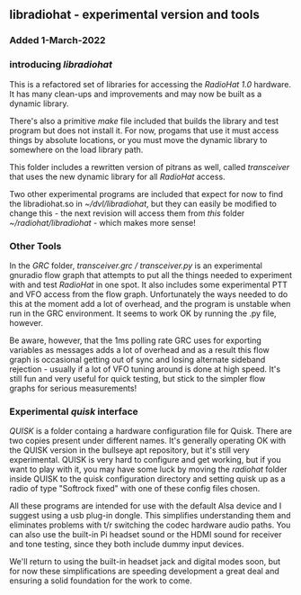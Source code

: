 ## libradiohat - experimental version and tools ##
### Added 1-March-2022 ###

### introducing *libradiohat* ###

This is a refactored set of libraries for accessing the *RadioHat 1.0* hardware. It has many clean-ups and improvements and may now be built as a dynamic library.

There's also a primitive *make* file included that builds the library and test program but does not install it. For now, progams that use it must access things by absolute locations, or you must move the dynamic library to somewhere on the load library path.

This folder includes a rewritten version of pitrans as well, called *transceiver* that uses the new dynamic library for all *RadioHat* access.

Two other experimental programs are included that expect for now to find the libradiohat.so in *~/dvl/libradiohat*, but they can easily be modified to change this - the next revision will access them from *this* folder *~/radiohat/libradiohat* - which makes more sense!

### Other Tools ###

In the *GRC* folder, *transceiver.grc / transceiver.py* is an experimental gnuradio flow graph that attempts to put all the things needed to experiment with and test *RadioHat* in one spot. It also includes some experimental PTT and VFO access from the flow graph. Unfortunately the ways needed to do this at the moment add a lot of overhead, and the program is unstable when run in the GRC environment. It seems to work OK by running the .py file, however.

Be aware, however, that the 1ms polling rate GRC uses for exporting variables as messages adds a lot of overhead and as a result this flow graph is occasional getting out of sync and losing alternate sideband rejection - usually if a lot of VFO tuning around is done at high speed. It's still fun and very useful for quick testing, but stick to the simpler flow graphs for serious measurements!

### Experimental *quisk* interface ###

*QUISK* is a folder containg a hardware configuration file for Quisk. There are two copies present under different names. It's generally operating OK with the QUISK version in the bullseye apt repository, but it's still very experimental. QUISK is very hard to configure and get working, but if you want to play with it, you may have some luck by moving the *radiohat* folder inside QUISK to the quisk configuration directory and setting quisk up as a radio of type "Softrock fixed" with one of these config files chosen.

All these programs are intended for use with the default Alsa device and I suggest using a usb plug-in dongle. This simplifies understanding them and eliminates problems with t/r switching the codec hardware audio paths. You can also use the built-in Pi headset sound or the HDMI sound for receiver and tone testing, since they both include dummy input devices.

We'll return to using the built-in headset jack and digital modes soon, but for now these simplifications are speeding development a great deal and ensuring a solid foundation for the work to come.



